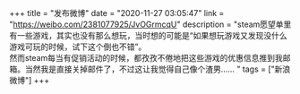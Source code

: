 +++
title = "发布微博"
date = "2020-11-27 03:05:47"
link = "https://weibo.com/2381077925/JvOGrmcqU"
description = "steam愿望单里有一些游戏，其实也没有那么想玩，当时想的可能是“如果想玩游戏又发现没什么游戏可玩的时候，试下这个倒也不错”。<br>然而steam每当有促销活动的时候，都孜孜不倦地把这些游戏的优惠信息推到我邮箱。当然我是直接关掉邮件了，不过这让我觉得自己像个渣男…… "
tags = ["新浪微博"]
+++
